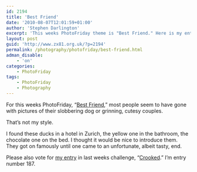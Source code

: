 ```yaml
---
id: 2194
title: 'Best Friend'
date: '2010-08-07T12:01:59+01:00'
author: 'Stephen Darlington'
excerpt: 'This weeks PhotoFriday theme is "Best Friend." Here is my entry.'
layout: post
guid: 'http://www.zx81.org.uk/?p=2194'
permalink: /photography/photofriday/best-friend.html
adman_disable:
    - 'on'
categories:
    - PhotoFriday
tags:
    - PhotoFriday
    - Photography
---
```


For this weeks PhotoFriday, “[Best Friend](http://www.photofriday.com/archives/challenge/001004.php),” most people seem to have gone with pictures of their slobbering dog or grinning, cutesy couples.

That’s not my style.

I found these ducks in a hotel in Zurich, the yellow one in the bathroom, the chocolate one on the bed. I thought it would be nice to introduce them. They got on famously until one came to an unfortunate, albeit tasty, end.

Please also vote for [my entry](http://www.zx81.org.uk/photography/photofriday/crooked.html) in last weeks challenge, “[Crooked](http://www.photofriday.com/linkviewer.php?id=1002).” I’m entry number 187.
